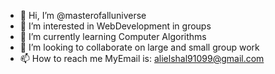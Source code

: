 


- 👋 Hi, I’m @masterofalluniverse
- 👀 I’m interested in WebDevelopment in groups
- 🌱 I’m currently learning Computer Algorithms
- 💞️ I’m looking to collaborate on large and small group work
- 📫 How to reach me MyEmail is:   alielshal91099@gmail.com
